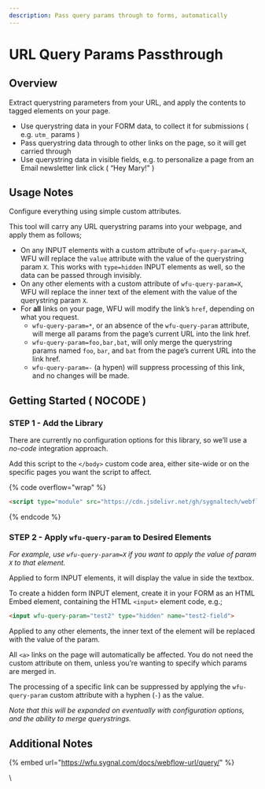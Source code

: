 ```yaml
---
description: Pass query params through to forms, automatically
---
```


# URL Query Params Passthrough

## Overview

Extract querystring parameters from your URL, and apply the contents to tagged elements on your page.

* Use querystring data in your FORM data, to collect it for submissions ( e.g. `utm_` params )
* Pass querystring data through to other links on the page, so it will get carried through
* Use querystring data in visible fields, e.g. to personalize a page from an Email newsletter link click ( “Hey Mary!” )

## Usage Notes <a href="#usage-notes" id="usage-notes"></a>

Configure everything using simple custom attributes.

This tool will carry any URL querystring params into your webpage, and apply them as follows;

* On any INPUT elements with a custom attribute of `wfu-query-param=X`, WFU will replace the `value` attribute with the value of the querystring param `X`. This works with `type=hidden` INPUT elements as well, so the data can be passed through invisibly.
* On any other elements with a custom attribute of `wfu-query-param=X`, WFU will replace the inner text of the element with the value of the querystring param `X`.
* For **all** links on your page, WFU will modify the link’s `href`, depending on what you request.
  * `wfu-query-param=*`, or an absence of the `wfu-query-param` attribute, will merge all params from the page’s current URL into the link href.
  * `wfu-query-param=foo,bar,bat`, will only merge the querystring params named `foo`, `bar`, and `bat` from the page’s current URL into the link href.
  * `wfu-query-param=-` (a hypen) will suppress processing of this link, and no changes will be made.

## Getting Started ( NOCODE ) <a href="#getting-started-nocode" id="getting-started-nocode"></a>

### STEP 1 - Add the Library <a href="#step-1---add-the-library" id="step-1---add-the-library"></a>

There are currently no configuration options for this library, so we’ll use a _no-code_ integration approach.

Add this script to the `</body>` custom code area, either site-wide or on the specific pages you want the script to affect.

{% code overflow="wrap" %}
```html
<script type="module" src="https://cdn.jsdelivr.net/gh/sygnaltech/webflow-util@4.1/src/nocode/webflow-url.js"></script>
```
{% endcode %}

### STEP 2 - Apply `wfu-query-param` to Desired Elements <a href="#step-2---apply-wfu-query-param-to-desired-elements" id="step-2---apply-wfu-query-param-to-desired-elements"></a>

_For example, use `wfu-query-param=X` if you want to apply the value of param `X` to that element._

Applied to form INPUT elements, it will display the value in side the textbox.

To create a hidden form INPUT element, create it in your FORM as an HTML Embed element, containing the HTML `<input>` element code, e.g.;

```html
<input wfu-query-param="test2" type="hidden" name="test2-field">
```

Applied to any other elements, the inner text of the element will be replaced with the value of the param.

All `<a>` links on the page will automatically be affected. You do not need the custom attribute on them, unless you’re wanting to specify which params are merged in.

The processing of a specific link can be suppressed by applying the `wfu-query-param` custom attribute with a hyphen (`-`) as the value.

_Note that this will be expanded on eventually with configuration options, and the ability to merge querystrings._

## Additional Notes

{% embed url="https://wfu.sygnal.com/docs/webflow-url/query/" %}

\

